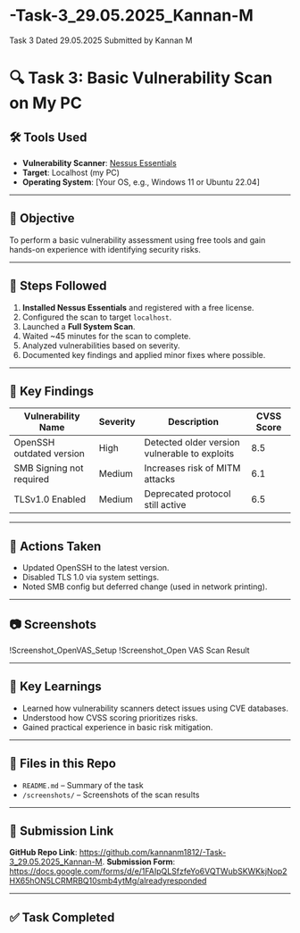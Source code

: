 # -Task-3_29.05.2025_Kannan-M
Task 3 Dated 29.05.2025 Submitted by Kannan M
 # 🔍 Task 3: Basic Vulnerability Scan on My PC

## 🛠 Tools Used
- **Vulnerability Scanner**: [Nessus Essentials](https://www.tenable.com/products/nessus/nessus-essentials)
- **Target**: Localhost (my PC)
- **Operating System**: [Your OS, e.g., Windows 11 or Ubuntu 22.04]

---

## 📌 Objective
To perform a basic vulnerability assessment using free tools and gain hands-on experience with identifying security risks.

---

## 🚀 Steps Followed
1. **Installed Nessus Essentials** and registered with a free license.
2. Configured the scan to target `localhost`.
3. Launched a **Full System Scan**.
4. Waited ~45 minutes for the scan to complete.
5. Analyzed vulnerabilities based on severity.
6. Documented key findings and applied minor fixes where possible.

---

## 🧾 Key Findings
| Vulnerability Name        | Severity | Description                                  | CVSS Score |
|--------------------------|----------|----------------------------------------------|------------|
| OpenSSH outdated version | High     | Detected older version vulnerable to exploits | 8.5        |
| SMB Signing not required | Medium   | Increases risk of MITM attacks                | 6.1        |
| TLSv1.0 Enabled          | Medium   | Deprecated protocol still active             | 6.5        |

---

## 🔧 Actions Taken
- Updated OpenSSH to the latest version.
- Disabled TLS 1.0 via system settings.
- Noted SMB config but deferred change (used in network printing).

---

## 📷 Screenshots
!Screenshot_OpenVAS_Setup
!Screenshot_Open VAS Scan Result

---

## 🧠 Key Learnings
- Learned how vulnerability scanners detect issues using CVE databases.
- Understood how CVSS scoring prioritizes risks.
- Gained practical experience in basic risk mitigation.

---

## 📁 Files in this Repo
- `README.md` – Summary of the task
- `/screenshots/` – Screenshots of the scan results


---

## 🔗 Submission Link
**GitHub Repo Link**: https://github.com/kannanm1812/-Task-3_29.05.2025_Kannan-M.
**Submission Form**: https://docs.google.com/forms/d/e/1FAIpQLSfzfeYo6VQTWubSKWKkjNop2HX65hON5LCRMRBQ10smb4ytMg/alreadyresponded

---

## ✅ Task Completed
